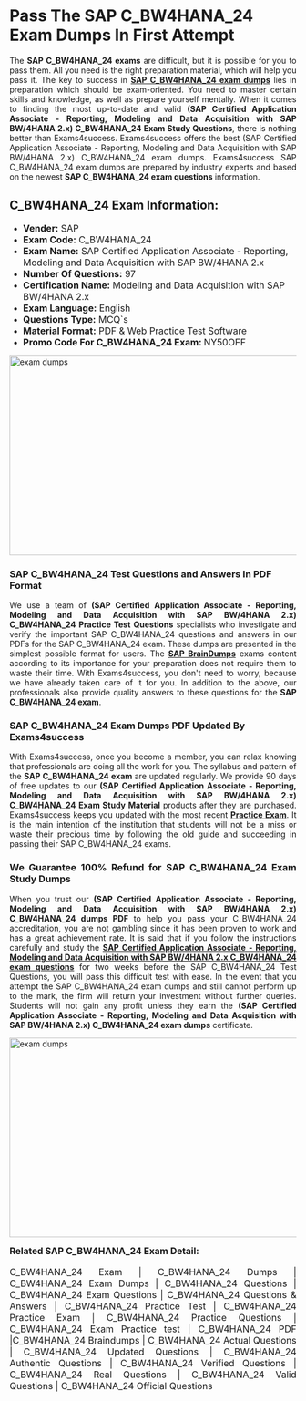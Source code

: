 <h1><strong><strong>Pass The SAP C_BW4HANA_24 Exam Dumps In First Attempt</strong></strong></h1> <p style="text-align:justify">The <strong>SAP C_BW4HANA_24 exams</strong> are difficult, but it is possible for you to pass them. All you need is the right preparation material, which will help you pass it. The key to success in <a href="https://www.exams4success.com/sap/c_bw4hana_24-pdf-exam-dumps"><strong>SAP C_BW4HANA_24 exam dumps</strong></a> lies in preparation which should be exam-oriented. You need to master certain skills and knowledge, as well as prepare yourself mentally. When it comes to finding the most up-to-date and valid <strong>(SAP Certified Application Associate - Reporting, Modeling and Data Acquisition with SAP BW/4HANA 2.x) C_BW4HANA_24 Exam Study Questions</strong>, there is nothing better than Exams4success. Exams4success offers the best (SAP Certified Application Associate - Reporting, Modeling and Data Acquisition with SAP BW/4HANA 2.x) C_BW4HANA_24 exam dumps. Exams4success SAP C_BW4HANA_24 exam dumps are prepared by industry experts and based on the newest <strong>SAP C_BW4HANA_24 exam questions</strong> information.</p> <h2><strong><strong>C_BW4HANA_24 Exam Information:</strong></strong></h2> <ul> <li><span style="font-size:16px"><strong>Vender:</strong> SAP</span></li> <li><span style="font-size:16px"><strong>Exam Code:</strong> C_BW4HANA_24</span></li> <li><span style="font-size:16px"><strong>Exam Name:</strong> SAP Certified Application Associate - Reporting, Modeling and Data Acquisition with SAP BW/4HANA 2.x</span></li> <li><span style="font-size:16px"><strong>Number Of Questions:</strong> 97</span></li> <li><span style="font-size:16px"><strong>Certification Name:</strong> Modeling and Data Acquisition with SAP BW/4HANA 2.x</span></li> <li><span style="font-size:16px"><strong>Exam Language:</strong> English</span></li> <li><span style="font-size:16px"><strong>Questions Type:</strong> MCQ`s</span></li> <li><span style="font-size:16px"><strong>Material Format:</strong> PDF & Web Practice Test Software</span></li> <li><span style="font-size:16px"><strong>Promo Code For C_BW4HANA_24 Exam: </strong>NY50OFF</span></li> </ul> <p><a href="https://www.exams4success.com/sap/c_bw4hana_24-pdf-exam-dumps" rel="no-follow"><img alt="exam dumps" src="https://www.certcollections.com/uploads/content/infrist1.png" style="height:350px; width:750px" /></a></p> <h3><strong>SAP C_BW4HANA_24 Test Questions and Answers In PDF Format</strong></h3> <p style="text-align:justify">We use a team of <strong>(SAP Certified Application Associate - Reporting, Modeling and Data Acquisition with SAP BW/4HANA 2.x) C_BW4HANA_24 Practice Test Questions</strong> specialists who investigate and verify the important SAP C_BW4HANA_24 questions and answers in our PDFs for the SAP C_BW4HANA_24 exam. These dumps are presented in the simplest possible format for users. The <a href="https://www.exams4success.com/sap-exam-dumps"><strong>SAP BrainDumps</strong></a> exams content according to its importance for your preparation does not require them to waste their time. With Exams4success, you don't need to worry, because we have already taken care of it for you. In addition to the above, our professionals also provide quality answers to these questions for the<strong> SAP C_BW4HANA_24 exam</strong>.</p> <h3><strong> SAP C_BW4HANA_24 Exam Dumps PDF Updated By Exams4success</strong></h3> <p style="text-align:justify">With Exams4success, once you become a member, you can relax knowing that professionals are doing all the work for you. The syllabus and pattern of the <strong>SAP C_BW4HANA_24 exam </strong>are updated regularly. We provide 90 days of free updates to our <strong>(SAP Certified Application Associate - Reporting, Modeling and Data Acquisition with SAP BW/4HANA 2.x) C_BW4HANA_24 Exam Study Material</strong> products after they are purchased. Exams4success keeps you updated with the most recent <a href="https://www.exams4success.com/"><strong>Practice Exam</strong></a>. It is the main intention of the institution that students will not be a miss or waste their precious time by following the old guide and succeeding in passing their SAP C_BW4HANA_24 exams.</p> <h3 style="text-align:justify"><strong>We Guarantee 100% Refund for SAP C_BW4HANA_24 Exam Study Dumps</strong></h3> <p style="text-align:justify">When you trust our <strong>(SAP Certified Application Associate - Reporting, Modeling and Data Acquisition with SAP BW/4HANA 2.x) C_BW4HANA_24 dumps PDF</strong> to help you pass your C_BW4HANA_24 accreditation, you are not gambling since it has been proven to work and has a great achievement rate. It is said that if you follow the instructions carefully and study the <a href="https://www.exams4success.com/sap/c_bw4hana_24-pdf-exam-dumps"><strong>SAP Certified Application Associate - Reporting, Modeling and Data Acquisition with SAP BW/4HANA 2.x C_BW4HANA_24 exam questions</strong></a> for two weeks before the SAP C_BW4HANA_24 Test Questions, you will pass this difficult test with ease. In the event that you attempt the SAP C_BW4HANA_24 exam dumps and still cannot perform up to the mark, the firm will return your investment without further queries. Students will not gain any profit unless they earn the <strong>(SAP Certified Application Associate - Reporting, Modeling and Data Acquisition with SAP BW/4HANA 2.x) C_BW4HANA_24 exam dumps</strong> certificate.</p> <p style="text-align:justify"><a href="https://www.exams4success.com/sap/c_bw4hana_24-pdf-exam-dumps" rel="no-follow"><img alt="exam dumps" src="https://www.certcollections.com/uploads/content/free_demo1.png" style="height:350px; width:750px" /></a></p> <p style="text-align:justify"><span style="font-size:16px"><strong>Related SAP C_BW4HANA_24 Exam Detail:</strong></span><br /> <br /> <span style="font-size:16px">C_BW4HANA_24 Exam | C_BW4HANA_24 Dumps | C_BW4HANA_24 Exam Dumps | C_BW4HANA_24 Questions | C_BW4HANA_24 Exam Questions | C_BW4HANA_24 Questions & Answers | C_BW4HANA_24 Practice Test | C_BW4HANA_24 Practice Exam | C_BW4HANA_24 Practice Questions | C_BW4HANA_24 Exam Practice test | C_BW4HANA_24 PDF |C_BW4HANA_24 Braindumps | C_BW4HANA_24 Actual Questions | C_BW4HANA_24 Updated Questions | C_BW4HANA_24 Authentic Questions | C_BW4HANA_24 Verified Questions | C_BW4HANA_24 Real Questions | C_BW4HANA_24 Valid Questions | C_BW4HANA_24 Official Questions</span></p>

